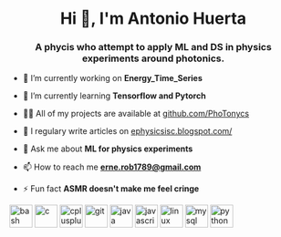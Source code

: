 <h1 align="center">Hi 👋, I'm Antonio Huerta</h1>
<h3 align="center">A phycis who attempt to apply ML and DS in physics experiments around photonics.</h3>

- 🔭 I’m currently working on **Energy_Time_Series**

- 🌱 I’m currently learning **Tensorflow and Pytorch**

- 👨‍💻 All of my projects are available at [github.com/PhoTonycs](github.com/PhoTonycs)

- 📝 I regulary write articles on [ephysicsisc.blogspot.com/](ephysicsisc.blogspot.com/)

- 💬 Ask me about **ML for physics experiments**

- 📫 How to reach me **erne.rob1789@gmail.com**

- ⚡ Fun fact **ASMR doesn't make me feel cringe**

<p align="left"><img src="https://www.vectorlogo.zone/logos/gnu_bash/gnu_bash-icon.svg" alt="bash" width="40" height="40"/> <img src="https://devicons.github.io/devicon/devicon.git/icons/c/c-original.svg" alt="c" width="40" height="40"/> <img src="https://devicons.github.io/devicon/devicon.git/icons/cplusplus/cplusplus-original.svg" alt="cplusplus" width="40" height="40"/> <img src="https://www.vectorlogo.zone/logos/git-scm/git-scm-icon.svg" alt="git" width="40" height="40"/> <img src="https://devicons.github.io/devicon/devicon.git/icons/java/java-original-wordmark.svg" alt="java" width="40" height="40"/> <img src="https://devicons.github.io/devicon/devicon.git/icons/javascript/javascript-original.svg" alt="javascript" width="40" height="40"/> <img src="https://devicons.github.io/devicon/devicon.git/icons/linux/linux-original.svg" alt="linux" width="40" height="40"/> <img src="https://devicons.github.io/devicon/devicon.git/icons/mysql/mysql-original-wordmark.svg" alt="mysql" width="40" height="40"/> <img src="https://devicons.github.io/devicon/devicon.git/icons/python/python-original.svg" alt="python" width="40" height="40"/></p>
